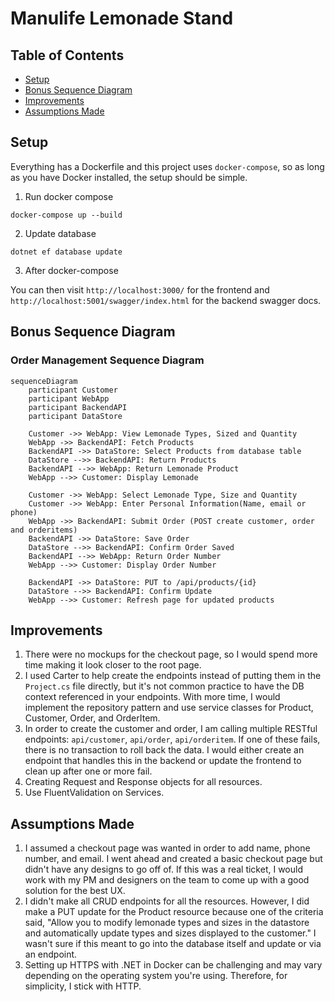 # Manulife Lemonade Stand

## Table of Contents
- [Setup](#setup)
- [Bonus Sequence Diagram](#bonus-sequence-diagram)
- [Improvements](#improvements)
- [Assumptions Made](#assumptions-made)

## Setup

Everything has a Dockerfile and this project uses `docker-compose`, so as long as you have Docker installed, the setup should be simple.

1. Run docker compose

```
docker-compose up --build
```

2. Update database

```
dotnet ef database update
```

3. After docker-compose

You can then visit `http://localhost:3000/` for the frontend
and `http://localhost:5001/swagger/index.html` for the backend swagger docs.

## Bonus Sequence Diagram

### Order Management Sequence Diagram

```mermaid
sequenceDiagram
    participant Customer
    participant WebApp
    participant BackendAPI
    participant DataStore

    Customer ->> WebApp: View Lemonade Types, Sized and Quantity
    WebApp ->> BackendAPI: Fetch Products
    BackendAPI ->> DataStore: Select Products from database table
    DataStore -->> BackendAPI: Return Products
    BackendAPI -->> WebApp: Return Lemonade Product
    WebApp -->> Customer: Display Lemonade 

    Customer ->> WebApp: Select Lemonade Type, Size and Quantity
    Customer ->> WebApp: Enter Personal Information(Name, email or phone)
    WebApp ->> BackendAPI: Submit Order (POST create customer, order and orderitems)
    BackendAPI ->> DataStore: Save Order
    DataStore -->> BackendAPI: Confirm Order Saved
    BackendAPI -->> WebApp: Return Order Number
    WebApp -->> Customer: Display Order Number

    BackendAPI ->> DataStore: PUT to /api/products/{id}
    DataStore -->> BackendAPI: Confirm Update
    WebApp -->> Customer: Refresh page for updated products
```

## Improvements

1. There were no mockups for the checkout page, so I would spend more time making it look closer to the root page.
2. I used Carter to help create the endpoints instead of putting them in the `Project.cs` file directly, but it's not common practice to have the DB context referenced in your endpoints. With more time, I would implement the repository pattern and use service classes for Product, Customer, Order, and OrderItem.
3. In order to create the customer and order, I am calling multiple RESTful endpoints: `api/customer`, `api/order`, `api/orderitem`. If one of these fails, there is no transaction to roll back the data. I would either create an endpoint that handles this in the backend or update the frontend to clean up after one or more fail.
4. Creating Request and Response objects for all resources.
5. Use FluentValidation on Services.

## Assumptions Made

1. I assumed a checkout page was wanted in order to add name, phone number, and email. I went ahead and created a basic checkout page but didn't have any designs to go off of. If this was a real ticket, I would work with my PM and designers on the team to come up with a good solution for the best UX.
2. I didn't make all CRUD endpoints for all the resources. However, I did make a PUT update for the Product resource because one of the criteria said, "Allow you to modify lemonade types and sizes in the datastore and automatically update types and sizes displayed to the customer." I wasn't sure if this meant to go into the database itself and update or via an endpoint.
3. Setting up HTTPS with .NET in Docker can be challenging and may vary depending on the operating system you're using. Therefore, for simplicity, I stick with HTTP.

